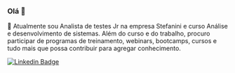 ### Olá 👋

🤔 Atualmente sou Analista de testes Jr na empresa Stefanini e curso Análise e desenvolvimento de sistemas. Além do curso e do trabalho, procuro participar de programas de treinamento, webinars, bootcamps, cursos e tudo mais que possa contribuir para agregar conhecimento.
 
[![Linkedin Badge](https://img.shields.io/badge/-LinkedIn-blue?style=flat-square&logo=Linkedin&logoColor=white&link=https://www.linkedin.com/in/adriana-vilar/)](https://www.linkedin.com/in/adriana-vilar/)

<!--
**adrianaVilar/adrianaVilar** is a ✨ _special_ ✨ repository because its `README.md` (this file) appears on your GitHub profile.

Here are some ideas to get you started:

- 🔭 I’m currently working on ...
- 🌱 I’m currently learning ...
- 👯 I’m looking to collaborate on ...
- 🤔 I’m looking for help with ...
- 💬 Ask me about ...
- 📫 How to reach me: ...
- 😄 Pronouns: ...
- ⚡ Fun fact: ...
-->
